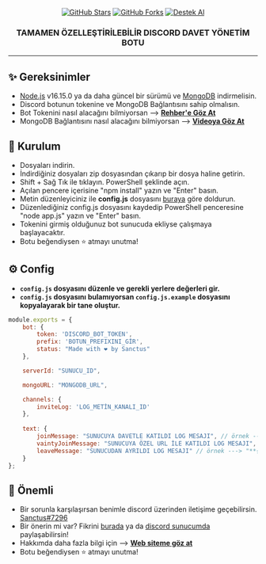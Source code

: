 <p align="center">
<a href="https://github.com/ErenBaygun?tab=repositories"><img alt="GitHub Stars" src="https://img.shields.io/github/stars/ErenBaygun/v13-Invite-Manager?style=for-the-badg"></a> 
<a href="https://github.com/ErenBaygun/v13-Invite-Manager/fork"><img alt="GitHub Forks" src="https://img.shields.io/github/forks/ErenBaygun/v13-Invite-Manager?style=for-the-badg"></a>
<a href="https://discord.gg/MEdUDMSTMx"><img alt="Destek Al" src="https://img.shields.io/badge/Discord-7289DA?style=for-the-badge&logo=discord&logoColor=white"></a>
</p>
<h3 align="center">TAMAMEN ÖZELLEŞTİRİLEBİLİR DISCORD DAVET YÖNETİM BOTU</h3>

---

## ✨ Gereksinimler
- [Node.js](https://nodejs.org/en/) v16.15.0 ya da daha güncel bir sürümü ve [MongoDB](https://www.mongodb.com/) indirmelisin.
- Discord botunun tokenine ve MongoDB Bağlantısını sahip olmalısın.
-  Bot Tokenini nasıl alacağını bilmiyorsan --> **[Rehber'e Göz At](https://discordjs.guide/preparations/setting-up-a-bot-application.html#your-token)**
-  MongoDB Bağlantısını nasıl alacağını bilmiyorsan --> **[Videoya Göz At](https://www.youtube.com/watch?v=VKRIz9s9V70)**

## 🚀 Kurulum
- Dosyaları indirin.
- İndirdiğiniz dosyaları zip dosyasından çıkarıp bir dosya haline getirin.
- Shift + Sağ Tık ile tıklayın. PowerShell şeklinde açın.
- Açılan pencere içerisine "npm install" yazın ve "Enter" basın.
- Metin düzenleyiciniz ile **config.js** dosyasını [buraya](https://github.com/ErenBaygun/v13-Invite-Manager/#-config) göre doldurun.
- Düzenlediğiniz config.js dosyasını kaydedip PowerShell penceresine "node app.js" yazın ve "Enter" basın.
- Tokenini girmiş olduğunuz bot sunucuda ekliyse çalışmaya başlayacaktır.
- Botu beğendiysen ⭐ atmayı unutma!

## ⚙ Config
- **`config.js` dosyasını düzenle ve gerekli yerlere değerleri gir.**
- **`config.js` dosyasını bulamıyorsan `config.js.example` dosyasını kopyalayarak bir tane oluştur.**
```js
module.exports = {
    bot: {
        token: 'DISCORD_BOT_TOKEN',
        prefix: 'BOTUN_PREFIXINI_GİR',
        status: "Made with ❤️ by Sanctus"
    },

    serverId: "SUNUCU_ID",

    mongoURL: "MONGODB_URL",

    channels: {
        inviteLog: 'LOG_METİN_KANALI_ID'
    },
    
    text: {
        joinMessage: "SUNUCUYA DAVETLE KATILDI LOG MESAJI", // örnek ---> "**{newMember} sunucuya katıldı.**\nDavet eden: {inviter} ( {inviteCount} Davet )"
        vaintyJoinMessage: "SUNUCUYA ÖZEL URL İLE KATILDI LOG MESAJI", // örnek ---> "**{newMember} sunucuya katıldı.**\nÖzel url'yi kullanarak katıldı."
        leaveMessage: "SUNUCUDAN AYRILDI LOG MESAJI" // örnek ---> "**{member} sunucudan ayrıldı.**"
    }
};
```



## 🛑 Önemli
- Bir sorunla karşılaşırsan benimle discord üzerinden iletişime geçebilirsin. [Sanctus#7296](https://discord.gg/MEdUDMSTMx)
- Bir önerin mi var? Fikrini [burada](https://github.com/ErenBaygun/v13-Invite-Manager/issues/new?title=Öneri) ya da [discord sunucumda](https://discord.gg/MEdUDMSTMx) paylaşabilirsin!
- Hakkımda daha fazla bilgi için --> **[Web siteme göz at](https://sanct.me)**
- Botu beğendiysen ⭐ atmayı unutma!
